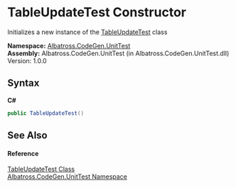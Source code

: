# TableUpdateTest Constructor 
 

Initializes a new instance of the <a href="592cedb5-66c1-019f-4653-19a77201911c">TableUpdateTest</a> class

**Namespace:**&nbsp;<a href="c635ed64-0af7-fe2b-cfaf-82d8fce8d294">Albatross.CodeGen.UnitTest</a><br />**Assembly:**&nbsp;Albatross.CodeGen.UnitTest (in Albatross.CodeGen.UnitTest.dll) Version: 1.0.0

## Syntax

**C#**<br />
``` C#
public TableUpdateTest()
```


## See Also


#### Reference
<a href="592cedb5-66c1-019f-4653-19a77201911c">TableUpdateTest Class</a><br /><a href="c635ed64-0af7-fe2b-cfaf-82d8fce8d294">Albatross.CodeGen.UnitTest Namespace</a><br />